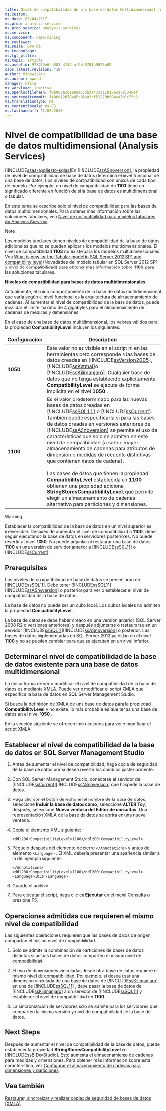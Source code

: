```yaml
---
title: Nivel de compatibilidad de una base de datos Multidimensional (Analysis Services) | Documentos de Microsoft
ms.custom: 
ms.date: 03/04/2017
ms.prod: analysis-services
ms.prod_service: analysis-services
ms.service: 
ms.component: data-mining
ms.reviewer: 
ms.suite: pro-bi
ms.technology: 
ms.tgt_pltfrm: 
ms.topic: article
ms.assetid: 978279e6-a581-4184-af9d-8701b9826a89
caps.latest.revision: "18"
author: Minewiskan
ms.author: owend
manager: kfile
ms.workload: Inactive
ms.openlocfilehash: f0b002ac618a9e55da3a433c11817eca716345ef
ms.sourcegitcommit: f486d12078a45c87b0fcf52270b904ca7b0c7fc8
ms.translationtype: MT
ms.contentlocale: es-ES
ms.lasthandoff: 01/08/2018
---
```

# <a name="compatibility-level-of-a-multidimensional-database-analysis-services"></a>Nivel de compatibilidad de una base de datos multidimensional (Analysis Services)
[!INCLUDE[ssas-appliesto-sqlas](../../includes/ssas-appliesto-sqlas.md)]En [!INCLUDE[ssASnoversion](../../includes/ssasnoversion-md.md)], la propiedad de nivel de compatibilidad de base de datos determina el nivel funcional de una base de datos. Los niveles de compatibilidad son únicos de cada tipo de modelo. Por ejemplo, un nivel de compatibilidad de **1100** tiene un significado diferente en función de si la base de datos es multidimensional o tabular.  
  
 En este tema se describe solo el nivel de compatibilidad para las bases de datos multidimensionales. Para obtener más información sobre las soluciones tabulares, vea [Nivel de compatibilidad para modelos tabulares de Analysis Services](../../analysis-services/tabular-models/compatibility-level-for-tabular-models-in-analysis-services.md).  
  
> [!NOTE]  
>  Los modelos tabulares tienen niveles de compatibilidad de la base de datos adicionales que no se pueden aplicar a los modelos multidimensionales. El nivel de compatibilidad **1103** no existe para los modelos multidimensionales. Vea [What is new for the Tabular model in SQL Server 2012 SP1 and compatibility level](http://go.microsoft.com/fwlink/?LinkId=301727) (Novedades del modelo tabular en SQL Server 2012 SP1 y nivel de compatibilidad) para obtener más información sobre **1103** para las soluciones tabulares.  
  
 **Niveles de compatibilidad para bases de datos multidimensionales**  
  
 Actualmente, el único comportamiento de la base de datos multidimensional que varía según el nivel funcional es la arquitectura de almacenamiento de cadenas. Al aumentar el nivel de compatibilidad de la base de datos, puede invalidar el límite máximo de 4 gigabytes para el almacenamiento de cadenas de medidas y dimensiones.  
  
 En el caso de una base de datos multidimensional, los valores válidos para la propiedad **CompatibilityLevel** incluyen los siguientes:  
  
|Configuración|Description|  
|-------------|-----------------|  
|**1050**|Este valor no es visible en el script ni en las herramientas pero corresponde a las bases de datos creadas en [!INCLUDE[ssVersion2005](../../includes/ssversion2005-md.md)], [!INCLUDE[ssKatmai](../../includes/sskatmai-md.md)]o [!INCLUDE[ssKilimanjaro](../../includes/sskilimanjaro-md.md)]. Cualquier base de datos que no tenga establecido explícitamente **CompatibilityLevel** se ejecuta de forma implícita en el nivel **1050** .|  
|**1100**|Es el valor predeterminado para las nuevas bases de datos creadas en [!INCLUDE[ssSQL11](../../includes/sssql11-md.md)] o [!INCLUDE[ssCurrent](../../includes/sscurrent-md.md)]. También puede especificarla si para las bases de datos creadas en versiones anteriores de [!INCLUDE[ssASnoversion](../../includes/ssasnoversion-md.md)] se permite el uso de características que solo se admiten en este nivel de compatibilidad (a saber, mayor almacenamiento de cadenas para atributos de dimensión o medidas de recuento distintivas que contienen datos de cadena).<br /><br /> Las bases de datos que tienen la propiedad **CompatibilityLevel** establecida en **1100** obtienen una propiedad adicional, **StringStoresCompatibilityLevel**, que permite elegir un almacenamiento de cadenas alternativo para particiones y dimensiones.|  
  
> [!WARNING]  
>  Establecer la compatibilidad de la base de datos en un nivel superior es irreversible. Después de aumentar el nivel de compatibilidad a **1100**, debe seguir ejecutando la base de datos en servidores posteriores. No puede revertir al nivel **1050**. No puede adjuntar ni restaurar una base de datos **1100** en una versión de servidor anterior a [!INCLUDE[ssSQL11](../../includes/sssql11-md.md)] o [!INCLUDE[ssCurrent](../../includes/sscurrent-md.md)].  
  
## <a name="prerequisites"></a>Prerequisites  
 Los niveles de compatibilidad de base de datos se presentaron en [!INCLUDE[ssSQL11](../../includes/sssql11-md.md)]. Debe tener [!INCLUDE[ssSQL11](../../includes/sssql11-md.md)][!INCLUDE[ssASnoversion](../../includes/ssasnoversion-md.md)] o posterior para ver o establecer el nivel de compatibilidad de la base de datos.  
  
 La base de datos no puede ser un cubo local. Los cubos locales no admiten la propiedad **CompatibilityLevel** .  
  
 La base de datos se debe haber creado en una versión anterior (SQL Server 2008 R2 o versiones anteriores) y después adjuntarse o restaurarse en un servidor [!INCLUDE[ssSQL11](../../includes/sssql11-md.md)][!INCLUDE[ssASnoversion](../../includes/ssasnoversion-md.md)] o posterior. Las bases de datos implementadas en SQL Server 2012 ya están en el nivel **1100** y no se pueden cambiar para que se ejecuten en un nivel inferior.  
  
## <a name="determine-the-existing-database-compatibility-level-for-a-multidimensional-database"></a>Determinar el nivel de compatibilidad de la base de datos existente para una base de datos multidimensional  
 La única forma de ver o modificar el nivel de compatibilidad de la base de datos es mediante XMLA. Puede ver o modificar el script XMLA que especifica la base de datos en SQL Server Management Studio.  
  
 Si busca la definición de XMLA de una base de datos para la propiedad **CompatibilityLevel** y no existe, lo más probable es que tenga una base de datos en el nivel **1050** .  
  
 En la sección siguiente se ofrecen instrucciones para ver y modificar el script XMLA.  
  
## <a name="set-the-database-compatibility-level-in-sql-server-management-studio"></a>Establecer el nivel de compatibilidad de la base de datos en SQL Server Management Studio  
  
1.  Antes de aumentar el nivel de compatibilidad, haga copia de seguridad de la base de datos por si desea revertir los cambios posteriormente.  
  
2.  Con SQL Server Management Studio, conéctese al servidor de [!INCLUDE[ssCurrent](../../includes/sscurrent-md.md)][!INCLUDE[ssASnoversion](../../includes/ssasnoversion-md.md)] que hospede la base de datos.  
  
3.  Haga clic con el botón derecho en el nombre de la base de datos, seleccione **Incluir la base de datos como**, seleccione **ALTER To**y, después, seleccione **Nueva ventana del Editor de consultas**. Una representación XMLA de la base de datos se abrirá en una nueva ventana.  
  
4.  Copie el elemento XML siguiente:  
  
    ```  
    <ddl200:CompatibilityLevel>1100</ddl200:CompatibilityLevel>  
    ```  
  
5.  Péguelo después del elemento de cierre `</Annotations>` y antes del elemento `<Language>` . El XML debería presentar una apariencia similar a la del ejemplo siguiente:  
  
    ```  
    </Annotations>  
    <ddl200:CompatibilityLevel>1100</ddl200:CompatibilityLevel>  
    <Language>1033</Language>  
    ```  
  
6.  Guarde el archivo.  
  
7.  Para ejecutar el script, haga clic en **Ejecutar** en el menú Consulta o presione F5.  
  
## <a name="supported-operations-that-require-the-same-compatibility-level"></a>Operaciones admitidas que requieren el mismo nivel de compatibilidad  
 Las siguientes operaciones requieren que las bases de datos de origen compartan el mismo nivel de compatibilidad.  
  
1.  Solo se admite la combinación de particiones de bases de datos distintas si ambas bases de datos comparten el mismo nivel de compatibilidad.  
  
2.  El uso de dimensiones vinculadas desde otra base de datos requiere el mismo nivel de compatibilidad. Por ejemplo, si desea usar una dimensión vinculada de una base de datos de [!INCLUDE[ssKilimanjaro](../../includes/sskilimanjaro-md.md)] en una de [!INCLUDE[ssSQL11](../../includes/sssql11-md.md)] , debe pasar la base de datos de [!INCLUDE[ssKilimanjaro](../../includes/sskilimanjaro-md.md)] a un servidor de [!INCLUDE[ssSQL11](../../includes/sssql11-md.md)] y establecer el nivel de compatibilidad en **1100**.  
  
3.  La sincronización de servidores solo se admite para los servidores que comparten la misma versión y nivel de compatibilidad de la base de datos.  
  
## <a name="next-steps"></a>Next Steps  
 Después de aumentar el nivel de compatibilidad de la base de datos, puede establecer la propiedad **StringStoresCompatibilityLevel** en [!INCLUDE[ssBIDevStudio](../../includes/ssbidevstudio-md.md)]. Esto aumenta el almacenamiento de cadenas para medidas y dimensiones. Para obtener más información sobre esta característica, vea [Configurar el almacenamiento de cadenas para dimensiones y particiones](../../analysis-services/multidimensional-models/configure-string-storage-for-dimensions-and-partitions.md).  
  
## <a name="see-also"></a>Vea también  
 [Restaurar, sincronizar y realizar copias de seguridad de bases de datos &#40;XMLA&#41;](../../analysis-services/multidimensional-models-scripting-language-assl-xmla/backing-up-restoring-and-synchronizing-databases-xmla.md)  
  
  

